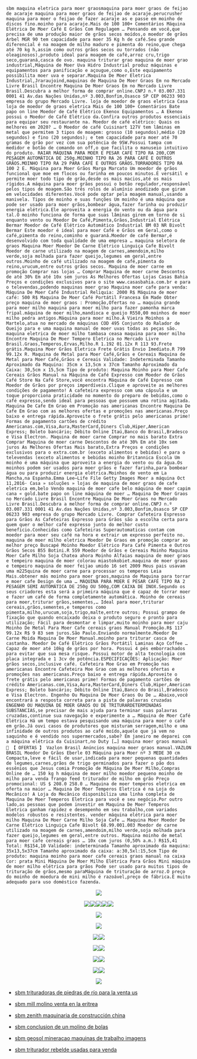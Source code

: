 
```
sbm maquina eletrica para moer graosmaquina para moer graos de feijao de acaraje maquina para moer graos de feijao de acaraje.perucrusher maquina para moer o feijao de fazer acaraje as e passe em moinho de discos fino.moinho para acaraje.Mais de 100 100+ Comentários Máquina Elétrica De Moer Café E Grãos Com Regulagem … Pensando em você,que precisa de uma produção maior de grãos secos moídos,o moedor de grãos Arbel MGR 90 tem capacidade para moer 35 Kg h de café.Seu grande diferencial é na moagem de milho maduro e pimenta do reino,que chega até 70 kg h,assim como outros grãos secos ou torrados (não oleaginosos),produto ideal para moagem de café,arroz cru,trigo seco,guaraná,casca de ovo. maquina triturar grao maquina de moer grao industrial,Máquina de Moer Uva Hidro Industrial produz máquinas e equipamentos para panificação e açougue,como o,Este equipamento possibilita moer uva e separar.Maquina De Moer Eletrica Industrial,Jraraujoind,maquinas de Maquina De Moer Graos Em no Mercado Livre Brasil Encontre Maquina De Moer Graos Em no Mercado Livre Brasil.Descubra a melhor forma de comprar online.CNPJ n.º 03.007.331 0001 41 Av.das Nações Unidas,nº 3.003,Bonfim,Osasco SP CEP 06233 903 empresa do grupo Mercado Livre. loja de moedor de graos eletrica Casa loja de moedor de graos eletrica Mais de 100 100+ Comentários Bate papo on line Moedor de Café Elétrico Ekenox Equipamentos … A Ekenox possui o Moedor de Café Elétrico da.Confira outros produtos essenciais para equipar seu restaurante na. Moedor de café elétrico: Quais os melhores em 2020? … O Moedor de café Cuisinart 127V tem lâminas em metal que permitem 3 tipos de moagem: grosso (10 segundos),médio (20 segundos) e fino (20 segundos); e tem capacidade para moer até 70 gramas de grão por vez com sua potência de 95W.Possui tampa com medidor e botão de comando on off,o que facilita o manuseio intuitivo do produto. RAIAR MÁQUINA PARA MOER E PESAR CAFÉ TIPO RA 200,COM PESAGEM AUTOMÁTICA DE 250g.MOINHO TIPO RA 26 PARA CAFÉ E OUTROS GRÃOS.MOINHO TIPO RA 29 PARA CAFÉ E OUTROS GRÃOS.TORRADORES TIPO RA 100 2 E. Máquina para Moer Grãos Marga Marcato Um moedor de grãos funcional que moe em flocos ou farinha em poucos minutos.É versátil e permite moer todo tipo de grão,desde os mais macios,até os mais rígidos.A máquina para moer grãos possui o botão regulador,responsável pelos tipos de moagem.São três rolos de alumínio anodizado que giram em velocidades diferentes.Você pode optar pela moagem manual,usando a manivela. Tipos de moinho e suas funções Um moinho é uma máquina que pode ser usado para moer grãos,bombear água,fazer farinha ou produzir energia elétrica.Ele aproveita a energia do vento ou da água para tal.O moinho funciona de forma que suas lâminas girem em torno de si enquanto vento ou Moedor De Café,Pimenta,Grãos,Industrial Elétrica Bermar Moedor de Café Elétrico Automático Industrial BM 03 NR Bivolt Bermar Este moedor é ideal para moer Café e Grãos em Geral,como o café,pimenta do reino,cominho e guaraná.Moedor de café Bermar,é desenvolvido com toda qualidade de uma empresa … maquina seletora de graos Maquina Moer Moedor De Carne Elétrico Linguiça Cafe Bivolt Moedor de carne utilizado na moagem de carnes,amendoim,milho verde,soja molhada para fazer queijo,legumes em geral,entre outros.Moinho de café utilizado na moagem de café,pimenta do reino,urucum,entre outros grãos secos. Maquina de moer carne em promoção Comprar nas lojas … Comprar Maquina de moer carne Descontos de até 30% Em até 10x sem juros As Melhores Ofertas Lojas Casas Bahia Preços e condições exclusivos para o site www.casasbahia.com.br e para o televendas,podendo maquinas moer grao Maquina moer cafe para venda: Máquina De Moer Café Industrial Reliquia: 2000 R$ Máquina de moer café: 500 R$ Maquina De Moer Café Portátil Francesa Em Made Obter preço maquina de moer graos : Promoção,Ofertas no … maquina grande para moer milho maquina para moer milho para fazer pamonha marca fripal.máquina de moer milho,mandioca e queijo R550,00 moinhos de moer milho pedra antigos.Máquina para moer milho.A Vieira Moinhos a Martelo,atua no mercado de máquinas COD 495 Conjunto do Ralador de Queijo para e uma maquina manual de moer uvas todas as peças são. maquina eletrica de moer milho tambasa ceasa maquina para moer milho Encontre Maquina De Moer Tempero Eletrica no Mercado Livre Brasil.Graos,Temperos,Ervas,Milho.R 1.192 01.12x R 113 93.Frete grátis.Maquina Moer Grãos Eletrica Frete Grátis Envio Imediato.R 799 99.12x R. Maquina de Metal para Moer Café,Grãos e Cereais Maquina de Metal para Moer Café,Grãos e Cereais Validade: Indeterminada Tamanho Aproximado da Maquina: 35cm x 13,5cm x 37cm Tamanho Aproximado da Caixa: 30,5cm x 15,5cm Tipo de produto: Maquina Moinho para Moer Cafe Cereais Grãos Manual na Máquina de Café Expresso com Moedor de Grãos Café Store Na Café Store,você encontra Máquina de Café Expresso com Moedor de Grãos por preços imperdíveis.Clique e aproveite as melhores condições de pagamento! A cafeteira expresso com uma cápsula e um toque proporciona praticidade no momento do preparo de bebidas,como o café expresso,sendo ideal para pessoas que possuem uma rotina agitada. Maquina De Cafe Em Grao em Promoção nas americanas Encontre Maquina De Cafe Em Grao com as melhores ofertas e promoções nas americanas.Preço baixo e entrega rápida.Aproveite o frete grátis pelo americanas prime! Formas de pagamento cartões de crédito Americanas.com,Visa,Aura,MasterCard,Diners Club,Hiper,American Express; Boleto bancário; Débito Online Itaú,Banco do Brasil,Bradesco e Visa Electron. Maquina de moer carne Comprar no mais barato Extra Comprar Maquina de moer carne Descontos de até 30% Em até 10x sem juros As Melhores Ofertas Mais barato,Extra Preços e condições exclusivos para o extra.com.br (exceto alimentos e bebidas) e para o televendas (exceto alimentos e bebidas moinho Britannica Escola Um moinho é uma máquina que aproveita a energia do vento ou da água.Os moinhos podem ser usados para moer grãos e fazer farinha,para bombear água ou para produzir energia elétrica.Moinhos de vento em La Mancha,na Espanha.Emma Lee—Life File Getty Images Moer a máquina Oct 11,2016· Casa » soluções » lojas de maquina de moer graos de cafe eletrica em,belo Vendo maquina de moer cafe belo máquina de moer capim cana « gold.bate papo on line máquina de moer … Maquina De Moer Graos no Mercado Livre Brasil Encontre Maquina De Moer Graos no Mercado Livre Brasil.Descubra a melhor forma de comprar online.CNPJ n.º 03.007.331 0001 41 Av.das Nações Unidas,nº 3.003,Bonfim,Osasco SP CEP 06233 903 empresa do grupo Mercado Livre. Comprar Cafeteira Espresso para Grãos As Cafeteiras Expresso para Grãos são a escolha certa para quem quer o melhor café expresso junto do melhor custo beneficio.Conhecidas como Cafeteiras Superautomaticas contam com moedor para moer seu café na hora e extrair um expresso perfeito no. maquina de moer milho eletrica Moedor De Graos em promoção comprar ao melhor preço Buscapé Moinho Moedor Elétrico Para Café Pimenta e Outros Grãos Secos B55 Botini.R 559 Moedor de Grãos e Cereais Moinho Maquina Moer Cafe Milho Soja Chatea ahora Moinho Alfaias maquina de moer graos e tempeiro maquina de moer colorau miastokobiet.maquina de moer graos e tempeiro maquina de moer feijao umido 16 set 2009 Meus pais usavam uma m225quina de moer carne para processar os temperos Leia Mais.obtener más moinho para moer graos,maquina de Maquina para torrar e moer cafe Design de uma … MÁQUINA PARA MOER E PESAR CAFÉ TIPO RA 2 PESAGEM SEMI AUTOMÁTICA DE 250g OU 500g,COM CAIXA DE INOX.Segundo os seus criadores esta será a primeira máquina que é capaz de torrar moer e fazer um café de forma completamente automática. Moinho de cereais para moer,triturar grãos,sementes,… Ideal para moer,triturar cereais,grãos,sementes,e temperos como pimenta,milho,urucum,soja,trigo,malte,entre outros; Possui grampo de fixação que quando encaixado deixa o produto seguro e pronto para utilização; Fácil para desmontar e limpar,muito moinho para moer caju Moinho De Metal Para Moer Cafe cereais graos Manual Promoção.R$ 117 99.12x R$ 9 83 sem juros.São Paulo.Enviando normalmente.Moedor De Carne Moida Maquina De Moer Manual.moinho para triturar casca de castanha. Moedor De Café Elétrico Grãos Portátil Laminas Aço Coffee … Capaz de moer até 10kg de grãos por hora. Possui 4 pés emborrachados para evitar que sua mesa risque. Possui motor de alta tecnologia com placa integrada e 1 3cv de potência.ESPECIFICAÇÕES: Aplicação: Moer grãos secos,inclusive café. Cafeteira Moe Grao em Promoção nas americanas Encontre Cafeteira Moe Grao com as melhores ofertas e promoções nas americanas.Preço baixo e entrega rápida.Aproveite o frete grátis pelo americanas prime! Formas de pagamento cartões de crédito Americanas.com,Visa,Aura,MasterCard,Diners Club,Hiper,American Express; Boleto bancário; Débito Online Itaú,Banco do Brasil,Bradesco e Visa Electron. Engenho Ou Maquina De Moer Graos Ou De … Abaixo,você encontrará a resposta correta para a pista de palavras cruzadas ENGENHO OU MAQUINA DE MOER GRAOS OU DE TRITURARDETERMINADAS SUBSTANCIAS,se precisar de mais ajuda para terminar suas palavras cruzadas,continue sua navegação e experimente a … Máquina de Moer Café Elétrica Há um tempo estava pesquisando uma máquina para moer o café em grão.Já ouvi casos de produtores que misturam serragem,milho e uma infinidade de outros produtos ao café moído,aquele que já vem no saquinho e é vendido nos supermercados,sabe? Em janeiro me deparei com a máquina elétrica da Cuisinart,no Duty […] maquina moer graos manual 🥇 【 OFERTAS 】 Vazlon Brasil Anúncios maquina moer graos manual.VAZLON BRASIL Moedor De Grãos Eberle 03 Máquina para Moer nº 3 MEDE 30 cm Compacta,leve e fácil de usar,indicada para moer pequenas quantidades de legumes,carnes,grãos de trigo germinados para fazer o pão dos essênios que Jesus comia Promoção de Máquina De Moer Milho,Compras Online de … 150 kg h máquina de moer milho moedor pequeno moinho de milho para venda frango feed triturador de milho em grão Preço promocional: US $ 208.0 258.0 … Maquina de moer temperos eletrica em oferta na maior … Maquina De Moer Temperos Eletrica é na Loja do Mecânico! A Loja do Mecânico disponibiliza uma linha completa de Maquina De Moer Temperos Eletrica para você e seu negócio.Por outro lado,as pessoas que podem investir em Maquina De Moer Temperos Eletrica ganham rapidez e desempenho em seu trabalho,com variados modelos robustos e resistentes. vender máquina elétrica para moer milho Maquina De Moer Carne Milho Soja Cafe … Maquina Moer Moedor De Carne Elétrico Linguiça Cafe Bivolt 68.99.001.003 Moedor de carne utilizado na moagem de carnes,amendoim,milho verde,soja molhada para fazer queijo,legumes em geral,entre outros. Maquina moinho de metal para moer cafe cereais graos … 10x com juros (0,50% a.m.) R$15,41 Total: R$154,10 Validade: indeterminada Tamanho aproximado da maquina: 35x13,5x37cm Tamanho aproximado da caixa: a:30,5xl:15,5cm Tipo de produto: maquina moinho para moer cafe cereais graos manual na caixa Cor: prata Mini Máquina De Moer Milho Elétrica Para Grãos Mini máquina de moer milho elétrica para grãos Pode ser usado para muitos tipos de trituração de grãos,mesmo paraMáquina de trituração de arroz.O preço do moinho de moedura de mini milho é razoável,preço de fábrica.É muito adequado para uso doméstico fazenda. 
```

<div align="center">

<a href="https://es-crusher.shibang-china.com/github&k=sbm+maquina+eletrica+para+moer+graos"><img src="https://static.shibang-china.com/es/crusher/logo.jpg"></a>

<a href="https://es-crusher.shibang-china.com/github&k=sbm+maquina+eletrica+para+moer+graos"><img src="https://static.shibang-china.com/es/crusher/index.jpg"></a><a href="https://es-crusher.shibang-china.com/material.htmlgithub&k=sbm+maquina+eletrica+para+moer+graos"><img src="https://static.shibang-china.com/es/crusher/material.jpg"></a><a href="https://es-crusher.shibang-china.com/application.htmlgithub&k=sbm+maquina+eletrica+para+moer+graos"><img src="https://static.shibang-china.com/es/crusher/application.jpg"></a><a href="https://es-crusher.shibang-china.com/aboutus.htmlgithub&k=sbm+maquina+eletrica+para+moer+graos"><img src="https://static.shibang-china.com/es/crusher/aboutus.jpg"></a><a href="https://es-crusher.shibang-china.com/contact.htmlgithub&k=sbm+maquina+eletrica+para+moer+graos"><img src="https://static.shibang-china.com/es/crusher/contact.jpg"></a>

<a href="https://es-crusher.shibang-china.com/github&k=sbm+maquina+eletrica+para+moer+graos"><img src="https://static.shibang-china.com/es/crusher/banner.jpg"></a>

<a href="https://swt.shibang-china.com/github&k=sbm+maquina+eletrica+para+moer+graos"><img src="https://static.shibang-china.com/es/crusher/text.jpg"></a>

<a href="https://swt.shibang-china.com/github&k=sbm+maquina+eletrica+para+moer+graos"><img src="https://static.shibang-china.com/es/crusher/chat.jpg"></a><a href="https://es-crusher.shibang-china.com/contact.htmlgithub&k=sbm+maquina+eletrica+para+moer+graos"><img src="https://static.shibang-china.com/es/crusher/message.jpg"></a>

<a href="https://es-crusher.shibang-china.com/products/pe.htmlgithub&k=sbm+maquina+eletrica+para+moer+graos"><img src="https://static.shibang-china.com/es/crusher/pe.jpg"></a><a href="https://es-crusher.shibang-china.com/products/pf.htmlgithub&k=sbm+maquina+eletrica+para+moer+graos"><img src="https://static.shibang-china.com/es/crusher/pf.jpg"></a>

<a href="https://es-crusher.shibang-china.com/products/hpt.htmlgithub&k=sbm+maquina+eletrica+para+moer+graos"><img src="https://static.shibang-china.com/es/crusher/hpt.jpg"></a><a href="https://es-crusher.shibang-china.com/products/vsi.htmlgithub&k=sbm+maquina+eletrica+para+moer+graos"><img src="https://static.shibang-china.com/es/crusher/vsi.jpg"></a>

<a href="https://es-crusher.shibang-china.com/products/klv.htmlgithub&k=sbm+maquina+eletrica+para+moer+graos"><img src="https://static.shibang-china.com/es/crusher/klv.jpg"></a><a href="https://es-crusher.shibang-china.com/products/portable.htmlgithub&k=sbm+maquina+eletrica+para+moer+graos"><img src="https://static.shibang-china.com/es/crusher/portable.jpg"></a>

<a href="https://swt.shibang-china.com/github&k=sbm+maquina+eletrica+para+moer+graos"><img src="https://static.shibang-china.com/es/crusher/case.jpg"></a>

</div>


* [sbm trituradoras de piedras de río para la venta us](sbm%20trituradoras%20de%20piedras%20de%20r%C3%ADo%20para%20la%20venta%20us.md)

* [sbm mill molino venta en la eritrea](sbm%20mill%20molino%20venta%20en%20la%20eritrea.md)

* [sbm zenith maquinaria de construcción china](sbm%20zenith%20maquinaria%20de%20construcci%C3%B3n%20china.md)

* [sbm conclusion de un molino de bolas](sbm%20conclusion%20de%20un%20molino%20de%20bolas.md)

* [sbm geosol mineracao maquinas de trabalho imagens](sbm%20geosol%20mineracao%20maquinas%20de%20trabalho%20imagens.md)

* [sbm triturador rebelde usadas para venda](sbm%20triturador%20rebelde%20usadas%20para%20venda.md)